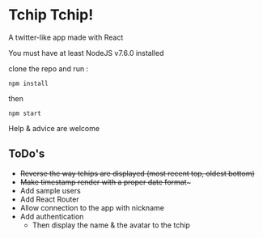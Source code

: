 # Tchip Tchip!
A twitter-like app made with React

You must have at least NodeJS v7.6.0 installed

clone the repo and run : 
```
npm install
```
then
```
npm start
```

Help & advice are welcome

## ToDo's
- ~~Reverse the way tchips are displayed (most recent top, oldest bottom)~~
- ~~Make timestamp render with a proper date format~~~
- Add sample users 
- Add React Router
- Allow connection to the app with nickname
- Add authentication
	- Then display the name & the avatar to the tchip
